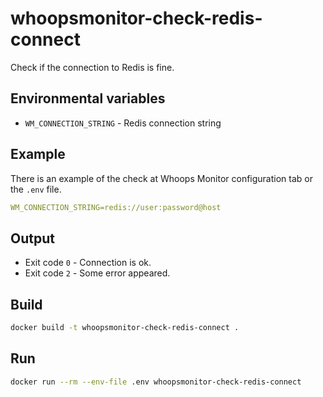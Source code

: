 # whoopsmonitor-check-redis-connect

Check if the connection to Redis is fine.

## Environmental variables

-   `WM_CONNECTION_STRING` - Redis connection string

## Example

There is an example of the check at Whoops Monitor configuration tab or the `.env` file.

```yaml
WM_CONNECTION_STRING=redis://user:password@host
```

## Output

-   Exit code `0` - Connection is ok.
-   Exit code `2` - Some error appeared.

## Build

```sh
docker build -t whoopsmonitor-check-redis-connect .
```

## Run

```bash
docker run --rm --env-file .env whoopsmonitor-check-redis-connect
```
